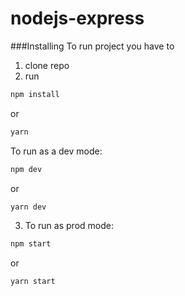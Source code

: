 # nodejs-express

###Installing
To run project you have to 
 1. clone repo
 2. run 
```bash
npm install
``` 
or 
```bash
yarn
```
To run as a dev mode:
```bash
npm dev
```
or
```bash
yarn dev
```

3. To run as prod mode:
```bash
npm start
```
or
```bash
yarn start
```

